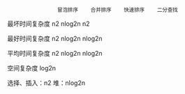 

                    冒泡排序    合并排序    快速排序    二分查找
最坏时间复杂度          n2       nlog2n        n2

最好时间复杂度          n2       nlog2n       nlog2n

平均时间复杂度          n2       nlog2n      nlog2n

空间复杂度                                   log2n


选择、插入：n2
堆：nlog2n








